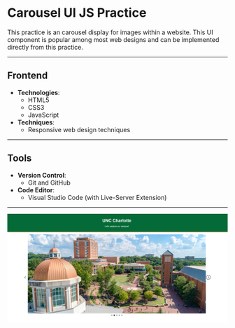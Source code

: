 # Carousel UI JS Practice 

This practice is an carousel display for images within a website. This UI component is popular among most web designs and can be implemented directly from this practice.


---

## Frontend

- **Technologies**:
  - HTML5
  - CSS3
  - JavaScript
- **Techniques**:
  - Responsive web design techniques

---

## Tools

- **Version Control**:
  - Git and GitHub
- **Code Editor**:
  - Visual Studio Code (with Live-Server Extension)

---

![Project Screenshot](Preview_Image.png)
